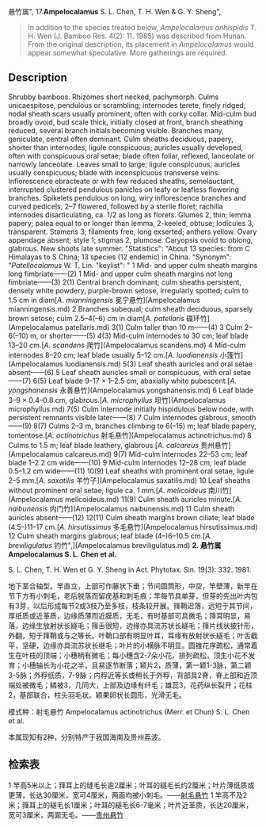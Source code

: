 悬竹属",
17.**Ampelocalamus** S. L. Chen, T. H. Wen & G. Y. Sheng",

> In addition to the species treated below, *Ampelocalamus anhispidis* T. H. Wen (J. Bamboo Res. 4(2): 11. 1985) was described from Hunan. From the original description, its placement in *Ampelocalamus* would appear somewhat speculative. More gatherings are required.

## Description
Shrubby bamboos. Rhizomes short necked, pachymorph. Culms unicaespitose, pendulous or scrambling; internodes terete, finely ridged; nodal sheath scars usually prominent, often with corky collar. Mid-culm bud broadly ovoid, bud scale thick, initially closed at front, branch sheathing reduced, several branch initials becoming visible. Branches many, geniculate, central often dominant. Culm sheaths deciduous, papery, shorter than internodes; ligule conspicuous; auricles usually developed, often with conspicuous oral setae; blade often foliar, reflexed, lanceolate or narrowly lanceolate. Leaves small to large; ligule conspicuous; auricles usually conspicuous; blade with inconspicuous transverse veins. Inflorescence ebracteate or with few reduced sheaths, semelauctant, interrupted clustered pendulous panicles on leafy or leafless flowering branches. Spikelets pendulous on long, wiry inflorescence branches and curved pedicels, 2–7 flowered, followed by a sterile floret; rachilla internodes disarticulating, ca. 1/2 as long as florets. Glumes 2, thin; lemma papery; palea equal to or longer than lemma, 2-keeled, obtuse; lodicules 3, transparent. Stamens 3; filaments free, long exserted; anthers yellow. Ovary appendage absent; style 1; stigmas 2, plumose. Caryopsis ovoid to oblong, glabrous. New shoots late summer.
  "Statistics": "About 13 species: from C Himalayas to S China; 13 species (12 endemic) in China.
  "Synonym": "*Patellocalamus* W. T. Lin.
  "keylist": "
1 Mid- and upper culm sheath margins long fimbriate——(2)
1 Mid- and upper culm sheath margins not long fimbriate——(3)
2(1) Central branch dominant; culm sheaths persistent, densely white powdery, purple-brown setose, irregularly spotted; culm to 1.5 cm in diam[*A. mianningensis* 冕宁悬竹](Ampelocalamus mianningensis.md)
2 Branches subequal; culm sheath deciduous, sparsely brown setose; culm 2.5–4(–6) cm in diam[*A. patellaris* 碟环竹](Ampelocalamus patellaris.md)
3(1) Culm taller than 10 m——(4)
3 Culm 2–6(–10) m, or shorter——(5)
4(3) Mid-culm internodes to 30 cm; leaf blade 13–20 cm.[*A. scandens* 爬竹](Ampelocalamus scandens.md)
4 Mid-culm internodes 8–20 cm; leaf blade usually 5–12 cm.[*A. luodianensis* 小篷竹](Ampelocalamus luodianensis.md)
5(3) Leaf sheath auricles and oral setae absent——(6)
5 Leaf sheath auricles small or conspicuous, with oral setae——(7)
6(5) Leaf blade 9–17 × 1–2.5 cm, abaxially white pubescent.[*A. yongshanensis* 永善悬竹](Ampelocalamus yongshanensis.md)
6 Leaf blade 3–9 × 0.4–0.8 cm, glabrous.[*A. microphyllus* 坝竹](Ampelocalamus microphyllus.md)
7(5) Culm internode initially hispidulous below node, with persistent remnants visible later——(8)
7 Culm internodes glabrous, smooth——(9)
8(7) Culms 2–3 m, branches climbing to 6(–15) m; leaf blade papery, tomentose.[*A. actinotrichus* 射毛悬竹](Ampelocalamus actinotrichus.md)
8 Culms to 1.5 m; leaf blade leathery, glabrous.[*A. calcareus* 贵州悬竹](Ampelocalamus calcareus.md)
9(7) Mid-culm internodes 22–53 cm; leaf blade 1–2.2 cm wide——(10)
9 Mid-culm internodes 12–28 cm; leaf blade 0.5–1.2 cm wide——(11)
10(9) Leaf sheaths with prominent oral setae, ligule 2–5 mm.[*A. saxatilis* 羊竹子](Ampelocalamus saxatilis.md)
10 Leaf sheaths without prominent oral setae, ligule ca. 1 mm.[*A. melicoideus* 南川竹](Ampelocalamus melicoideus.md)
11(9) Culm sheath auricles minute.[*A. naibunensis* 内门竹](Ampelocalamus naibunensis.md)
11 Culm sheath auricles absent——(12)
12(11) Culm sheath margins brown ciliate; leaf blade (4.5–)11–17 cm.[*A. hirsutissimus* 多毛悬竹](Ampelocalamus hirsutissimus.md)
12 Culm sheath margins glabrous; leaf blade (4–)6–10.5 cm.[*A. breviligulatus* 钓竹",](Ampelocalamus breviligulatus.md)
**2. 悬竹属 Ampelocalamus S. L. Chen et al.**

S. L. Chen, T. H. Wen et G. Y. Sheng in Act. Phytotax. Sin. 19(3): 332. 1981.

地下茎合轴型。竿直立，上部可作藤状下垂；节间圆筒形，中空，竿壁薄，新竿在节下方有小刺毛，老后脱落而留疣基和刺毛痕；竿每节具单芽，但芽的先出叶内包有3芽，以后形成每节2或3枝乃至多枝，枝条较开展。箨鞘迟落，远短于其节间，厚纸质或近革质，边缘质薄而近膜质，无毛，有时基部可具微毛；箨耳明显，易落，边缘生放射状长繸毛；箨舌很短，边缘亦具流苏状长繸毛；箨片线状披针形，外翻，短于箨鞘或与之等长。叶鞘口部有明显叶耳，耳缘有放射状长繸毛；叶舌截平，坚硬，边缘亦具流苏状长继毛；叶片的小横脉不明显。圆锥花序疏松，通常着生在叶枝的顶端；小穗柄有微毛；每小穗含2-7朵小花，排列疏松，顶生小花不发育；小穗轴长为小花之半，且易逐节断落；颖片2，质薄，第一颖1-3脉，第二颖3-5脉；外稃纸质，7-9脉；内稃近等长或稍长于外稃，背部具2脊，脊上部和近顶端处被微毛；鳞被3，几同大，上部及边缘有纤毛；雄蕊3，花药纵长裂开；花柱2，基部联合，柱头羽毛状。颖果卵状长圆形，光滑无毛。

模式种：射毛悬竹 Ampelocalamus actinotrichus (Merr. et Chun) S. L. Chen et al.

本属现知有2种，分别特产于我国海南及贵州荔波。

## 检索表

1 竿高5米以上；箨耳上的缝毛长逾2厘米；叶耳的繸毛长约2厘米；叶片薄纸质或更薄，长达30厘米，宽可4厘米，两面均被小刺毛。——[射毛悬竹](Ampelocalamus%20actinotrichus.md)
1 竿高不及2米；箨耳上的繸毛长1厘米；叶耳的繸毛长6-7毫米；叶片近革质，长达20厘米，宽可3厘米，两面无毛。——[贵州悬竹](Ampelocalamus%20calcareus.md)
